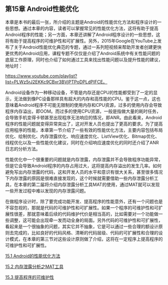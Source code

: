 ## 第15章 Android性能优化

本章是本书的最后一张，所介绍的主题是Android的性能优化方法和程序设计的一些思想。通过本章的内容，读者可以掌握常见的性能优化方法，这将有助于提高Android程序的性能；另一方面，本章还讲解了Android程序设计的一些思想，这将有助于提高程序的可维护性和可扩展性。另外，2015年Google在YouTube上发布了关于Android性能优化典范的专题，通过一系列短视频来帮助开发者创建更快更优秀的Android应用，课程专题不仅仅是介绍了Android系统中有关性能问题的底层工作原理，同时也介绍了如何通过工具来找出性能问题以及提升性能的建议，地址时：

https://www.youtube.com/playlist?list=PLWz5rJ2EKKc9CBxr3BVjPTPoDPLdPIFCE。

Android设备作为一种移动设备，不管是内存还是CPU的性能都受到了一定的显示，无法做到像PC设备那样具有超大的内存和高性能的CPU。鉴于这一点，这也意味着Android程序不可能无限制的使用内存和CPU资源，过多的使用内存会导致程序内存溢出，即OOM。而过多的使用CPU资源，一般是指做大量的耗时任务，会导致手机变得卡顿甚至出现程序无法响应的情况，即ANR。由此看来，Android程序的性能问题就变得异常突出了，这对开发人员也提出了更高的要求。为了提高应用程序的性能，本章第一节介绍了一些有效的性能优化方法，主要内容包括布局优化、绘制优化、内存泄露优化、响应速度优化、ListView优化、Bitmap优化、线程优化以及一些性能优化建议，同时在介绍响应速度优化的同时还介绍了ANR日志的分析方法。

性能优化中一个很重要的问题就是内存泄露，内存泄露并不会导致程序功能异常，但是它会导致Android程序的内存占用过大，这将提高内存溢出的发生几率。如何避免写出内存泄露的代码，这和开发人员的水平和意识有很大关系，甚至很多情况下内存泄露的原因是很难直接发现的，这个时候就需要借助一些内存泄露分析工具，在本章的第二届将介绍内存泄露分析工具MAT的使用，通过MAT就可以发现一些开发过程中难以发现的内存泄露问题。

在做程序设计时，除了要完成功能开发、提高程序的性能意外，还有一个问题也是不容忽视的，那就是代码的可维护性和可扩展性。如果一个程序的可维护性和可扩展性很差，那就意味着后续的代码维护代价是相当高的，比如需要对一个功能做一些调整，这可能会出现牵一发而动全身的局面。另外代码的可维护性和可扩展性，看起来是一个很抽象的问题，其实它并不抽象，它是可以通过一些合理的额设计原则去完成的，比如良好的代码风格、清晰的代码层级、代码的可扩展性和合理的设计模式，在本章的第三节对这些设计原则做了介绍，这将在一定程序上提高程序的可维护性和可扩展性。

[15.1 Android的性能优化方法](15.1-Android的性能优化方法.md)

[15.2 内存泄露分析之MAT工具](15.2-内存泄露分析之MAT工具.md)

[15.3 提高程序的可维护性](15.3-提高程序的可维护性,md)